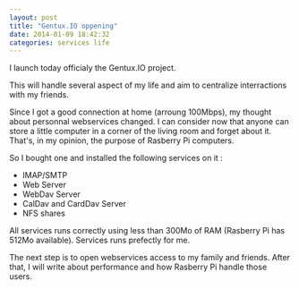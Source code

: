 ```yaml
---
layout: post
title: "Gentux.IO oppening"
date: 2014-01-09 18:42:32
categories: services life
---
```


I launch today officialy the Gentux.IO project.

This will handle several aspect of my life and aim to centralize interractions with my friends.

Since I got a good connection at home (arroung 100Mbps), my thought about personnal webservices changed. I can consider
now that anyone can store a little computer in a corner of the living room and forget about it. That's, in my opinion,
the purpose of Rasberry Pi computers.

So I bought one and installed the following services on it :

* IMAP/SMTP
* Web Server
* WebDav Server
* CalDav and CardDav Server
* NFS shares

All services runs correctly using less than 300Mo of RAM (Rasberry Pi has 512Mo available). Services runs prefectly for
me.

The next step is to open webservices access to my family and friends. After that, I will write about performance and how
Rasberry Pi handle those users.
